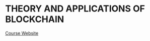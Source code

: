 # THEORY AND APPLICATIONS OF BLOCKCHAIN

[Course Website](https://sandipc-iitkgp.github.io/sandip-web/courses/cs61065/cs61065.html)
